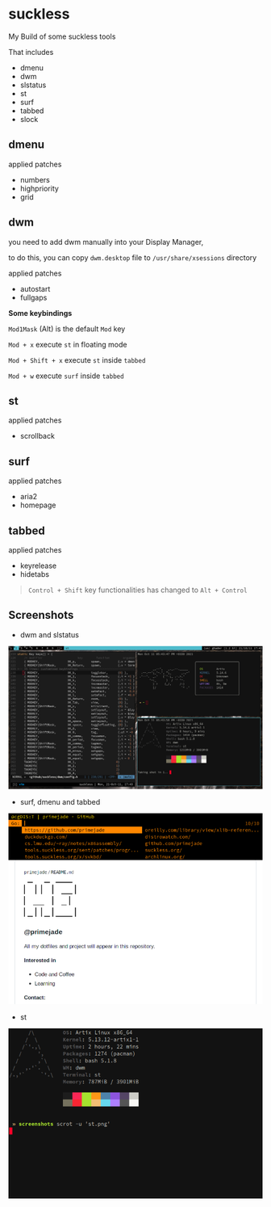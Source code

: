# suckless
My Build of some suckless tools

That includes

- dmenu
- dwm
- slstatus
- st
- surf
- tabbed
- slock

## dmenu
applied patches

- numbers
- highpriority
- grid

## dwm
you need to add dwm manually into your Display Manager,

to do this, you can copy `dwm.desktop` file to
`/usr/share/xsessions` directory

applied patches

- autostart
- fullgaps

**Some keybindings**

`Mod1Mask` (Alt) is the default `Mod` key

`Mod + x`  execute `st` in floating mode

`Mod + Shift + x` execute `st` inside `tabbed`

`Mod + w` execute `surf` inside `tabbed`

## st
applied patches

- scrollback

## surf
applied patches

- aria2
- homepage


## tabbed
applied patches

- keyrelease
- hidetabs

> `Control + Shift` key functionalities has changed to `Alt + Control`

## Screenshots

- dwm and slstatus

![dwm screenshot](shots/dwm.png)

- surf, dmenu and tabbed

![surf screenshot](shots/surf.png)

- st

![st screenshot](shots/st.png)
